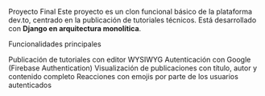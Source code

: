 Proyecto Final
Este proyecto es un clon funcional básico de la plataforma dev.to, centrado en la publicación de tutoriales técnicos. Está desarrollado con **Django en arquitectura monolítica**.

Funcionalidades principales

Publicación de tutoriales con editor WYSIWYG
Autenticación con Google (Firebase Authentication)
Visualización de publicaciones con título, autor y contenido completo
Reacciones con emojis por parte de los usuarios autenticados
